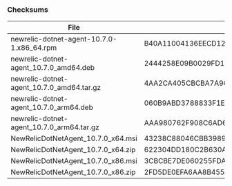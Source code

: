 ### Checksums
| File | SHA - 256  Hash |
| ---| ---|
| newrelic-dotnet-agent-10.7.0-1.x86_64.rpm | B40A11004136EECD12F56BE28BDDE832E8D8494FC969A4A18EB058DC46E212EC |
| newrelic-dotnet-agent_10.7.0_amd64.deb | 2444258E09B0029FD18BEC9C21379E5A3F7DE2F67726C3C0D4944CEB271539FC |
| newrelic-dotnet-agent_10.7.0_amd64.tar.gz | 4AA2CA405CBCBA7A9045E13E888883027681314061FEF88B12605DBF2B1E0350 |
| newrelic-dotnet-agent_10.7.0_arm64.deb | 060B9ABD3788833F1EF3F9476EF83A8D4FBB46E5897E992C55830214F6C6F27D |
| newrelic-dotnet-agent_10.7.0_arm64.tar.gz | AAA980762F908C6AD69D085D4C40D55CBD38D8E1A0197DDE79CB3E9B7E55B593 |
| NewRelicDotNetAgent_10.7.0_x64.msi | 43238C88046CBB39896E749A9A5ED24190A450E3278D52C144777CF5B4FFDF1E |
| NewRelicDotNetAgent_10.7.0_x64.zip | 622304DD180C2B630A2DFDC00BB71172CF28BFF2CE4414C7AF5C15B64872E3DD |
| NewRelicDotNetAgent_10.7.0_x86.msi | 3CBCBE7DE060255FDA98A8B4BB7259DD9D0B4752678BA79936653D47031ADDF1 |
| NewRelicDotNetAgent_10.7.0_x86.zip | 2FD5DE0EFA6AA8B45568C70ACC0120D6264A1F3C2B5C5B7DCF8F2FB9CD3FCF6F |
